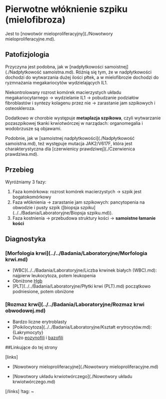 # Pierwotne włóknienie szpiku (mielofibroza)

Jest to [nowotwór mieloproliferacyjny](./Nowotwory mieloproliferacyjne.md).



## Patofizjologia

Przyczyna jest podobna, jak w [nadpłytkowości samoistnej](./Nadpłytkowość samoistna.md). Różnią się tym, że w nadpłytkowości dochodzi do wytwarzania dużej ilości płtek, a w mielofibrozie dochodzi do ryzmnażania megakariocytów wydzielających IL1.

Niekontrolowany rozrost komórek macierzystych układu megakariocytarnego → wydzielanie IL1 → pobudzanie podziałów fibroblastów i syntezy kolagenu przez nie → zarastanie jam szpikowych i osteoskleroza.

Dodatkowo w chorobie występuje **metaplazja szpikowa**, czyli wytwarzanie pozaszpikowej tkanki krwiotwórczej w narządach: organomegalia i wodobrzusze są objawami.

Podobnie, jak w [samoistnej nadpłytkowości](./Nadpłytkowość samoistna.md), też występuje mutacja JAK2/V617F, która jest charakterystyczna dla [czerwienicy prawdziwej](./Czerwienica prawdziwa.md).



## Przebieg

Wyróżniamy 3 fazy:

1. Faza komórkowa: rozrost komórek macierzystych → szpik jest bogatokomórkowy
2. Faza włóknienia → zarastanie jam szpikowych: pancytopenia na obwodzie i pusty szpik ([biopsja szpiku](../../Badania/Laboratoryjne/Biopsja szpiku.md)).
3. Faza kostnienia → przebudowa struktury kości → **samoistne łamanie kości**



## Diagnostyka

### [Morfologia krwi](../../Badania/Laboratoryjne/Morfologia krwi.md)

- [WBC](../../Badania/Laboratoryjne/Liczba krwinek białych (WBC).md): najpierw leukocytoza, potem leukopenia
- Obniżone [Hgb](../../Badania/Laboratoryjne/Hemoglobina.md)
- [PLT](../../Badania/Laboratoryjne/Płytki krwi (PLT).md) początkowo podniesione, potem obniżone



### [Rozmaz krwi](../../Badania/Laboratoryjne/Rozmaz krwi obwodowej.md)

- Bardzo liczne erytroblasty
- [Poikilocytoza](../../Badania/Laboratoryjne/Kształt erytrocytów.md): {Lakrymocyty}
- Dużo [eozynofili](../../Badania/Laboratoryjne/Eozynofile.md) i [bazofili](../../Badania/Laboratoryjne/Bazofile.md)





##Linkujące do tej strony

[links]

- [Nowotwory mieloproliferacyjne](./Nowotwory mieloproliferacyjne.md)

- [Nowotwory układu krwiotwórczego](./Nowotwory układu krwiotwórczego.md)


[/links]
!tag:
~

